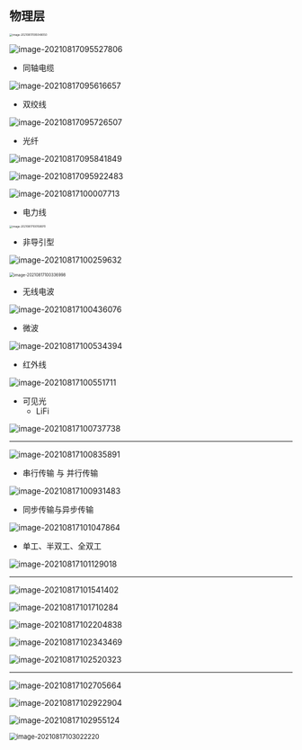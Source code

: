 ## 物理层

<img src="https://i.loli.net/2021/10/12/Og3lU97YbRPtjVL.png" alt="image-20210817095048050" style="zoom: 33%;" />



![image-20210817095527806](https://i.loli.net/2021/10/12/KgEOtSDm7ceMFrQ.png)

- 同轴电缆

![image-20210817095616657](https://i.loli.net/2021/10/12/6qE4VlngUjzWSwH.png)



- 双绞线

![image-20210817095726507](https://i.loli.net/2021/10/12/LfgZu4roUJtA3Mw.png)



- 光纤

![image-20210817095841849](https://i.loli.net/2021/10/12/p43l17LCSwKdoJV.png)

![image-20210817095922483](https://i.loli.net/2021/10/12/4JFcGz1hkuIH2pw.png)

![image-20210817100007713](https://i.loli.net/2021/10/12/tZxR3UWpnJQIGAu.png)





- 电力线

<img src="https://i.loli.net/2021/10/12/eENdC3H6YTisGnj.png" alt="image-20210817100158970" style="zoom:33%;" />





- 非导引型

![image-20210817100259632](https://i.loli.net/2021/10/12/DodlcMeE2gnWaum.png)

<img src="https://i.loli.net/2021/10/12/zhvFXkwnpJAeEbq.png" alt="image-20210817100336998" style="zoom: 50%;" />



- 无线电波

![image-20210817100436076](https://i.loli.net/2021/10/12/pcEKynlMLCTb3VB.png)



- 微波

![image-20210817100534394](https://i.loli.net/2021/10/12/3lZWrKuBCQ7XFLt.png)



- 红外线

![image-20210817100551711](https://i.loli.net/2021/10/12/1olneFUma4pz5K3.png)



- 可见光
  -  LiFi



![image-20210817100737738](https://i.loli.net/2021/10/12/VlfjqdoCayUp3TP.png)



---



![image-20210817100835891](https://i.loli.net/2021/10/12/TXPr9yc5YJpg6bu.png)



- 串行传输 与 并行传输

![image-20210817100931483](https://i.loli.net/2021/10/12/lbAoL45DQepS2XO.png)



- 同步传输与异步传输

![image-20210817101047864](https://i.loli.net/2021/10/12/iRdGvoKfq6AZYSg.png)





- 单工、半双工、全双工

![image-20210817101129018](https://i.loli.net/2021/10/12/qfOKBrxCmU6NwRL.png)



---



![image-20210817101541402](https://i.loli.net/2021/10/12/TGjJtew5gi1Dzks.png)



![image-20210817101710284](https://i.loli.net/2021/10/12/DoKQrgLeWRlAJaq.png)



![image-20210817102204838](https://i.loli.net/2021/10/12/tpAwhiZ5yQL8o6C.png)



![image-20210817102343469](https://i.loli.net/2021/10/12/4D8jpzMrtcUQwIm.png)



![image-20210817102520323](https://i.loli.net/2021/10/12/BlIUCSrnKTs1mGX.png)





---



![image-20210817102705664](https://i.loli.net/2021/10/12/sieIT8aASJFb3xy.png)



![image-20210817102922904](https://i.loli.net/2021/10/12/Dvz9U1uVsoayfiL.png)



![image-20210817102955124](https://i.loli.net/2021/10/12/6h4zPXuMvfYVryH.png)



<img src="https://i.loli.net/2021/10/12/IaAhW97ZY2OxPwH.png" alt="image-20210817103022220" style="zoom:80%;" />





